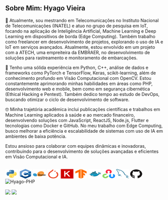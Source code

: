 ## Sobre Mim: Hyago Vieira

🔭  Atualmente, sou mestrando em Telecomunicações no Instituto Nacional de Telecomunicações (INATEL) e atuo no grupo de pesquisa em IoT, focando na aplicação de Inteligência Artificial, Machine Learning e Deep Learning em dispositivos de borda (Edge Computing). Também trabalho como freelancer em desenvolvimento de projetos, explorando o uso de IA e IoT em serviços avançados. Atualmente, estou envolvido em um projeto com a ATECH, uma empreiteira da EMBRAER, no desenvolvimento de soluções para rastreamento e monitoramento de embarcações.

🌱 Tenho uma sólida experiência em Python, C++, análise de dados e frameworks como PyTorch e TensorFlow, Keras, scikit-learning, além de conhecimento profundo em Visão Computacional com OpenCV. Estou constantemente aprimorando minhas habilidades em áreas como PHP, desenvolvimento web e mobile, bem como em segurança cibernética (Ethical Hacking e Pentest). Também dedico tempo ao estudo de DevOps, buscando otimizar o ciclo de desenvolvimento de software.

🤓 Minha trajetória acadêmica inclui publicações científicas e trabalhos em Machine Learning aplicados à saúde e ao mercado financeiro, desenvolvendo soluções com JavaScript, ReactJS, Node.js, Flutter e tecnologias como Docker e GitHub. No meu trabalho com Edge Computing, busco melhorar a eficiência e escalabilidade de sistemas com uso de IA em ambientes de baixa potência.

Estou ansioso para colaborar com equipes dinâmicas e inovadoras, contribuindo para o desenvolvimento de soluções avançadas e eficientes em Visão Computacional e IA.

<div style="display: inline_block"><br>
  
  <img align="center" alt="Hyago-Python" height="30" width="40" src="https://raw.githubusercontent.com/devicons/devicon/master/icons/python/python-original.svg"> 
  <img align="center" alt="Hyago-Cplusplus" height="30" width="40" src="https://raw.githubusercontent.com/devicons/devicon/master/icons/cplusplus/cplusplus-original.svg"> 
  <img align="center" alt="Hyago-PHP" height="30" width="40" src="https://raw.githubusercontent.com/devicons/devicon/master/icons/scikitlearn/scikitlearn-original.svg"> 
  <img align="center" alt="Hyago-PHP" height="30" width="40" src="https://raw.githubusercontent.com/devicons/devicon/master/icons/pytorch/pytorch-original.svg"> 
  <img align="center" alt="Hyago-PHP" height="30" width="40" src="https://raw.githubusercontent.com/devicons/devicon/master/icons/keras/keras-original.svg"> 
  <img align="center" alt="Hyago-PHP" height="30" width="40" src="https://raw.githubusercontent.com/devicons/devicon/master/icons/tensorflow/tensorflow-original.svg"> 
  <img align="center" alt="Hyago-PHP" height="30" width="40" src="https://raw.githubusercontent.com/devicons/devicon/master/icons/docker/docker-original.svg"> 
  <img align="center" alt="Hyago-PHP" height="30" width="40" src="https://raw.githubusercontent.com/devicons/devicon/master/icons/opencv/opencv-original.svg"> 
  <img align="center" alt="Hyago-PHP" height="30" width="40" src="https://raw.githubusercontent.com/devicons/devicon/master/icons/mysql/mysql-original.svg"> 
  <img align="center" alt="Hyago-PHP" height="30" width="40" src="https://raw.githubusercontent.com/devicons/devicon/master/icons/github/github-original.svg"> 
  <img align="center" alt="Hyago-PHP" height="30" width="40" src="https://raw.githubusercontent.com/devicons/devicon/master/icons/vscode/vscode-original"> 
</div>

<br>

<div> 
  <a href = "mailto:hyago.silva@mtel.inatel.br"><img src="https://img.shields.io/badge/-outlook-%23333?style=for-the-badge&logo=gmail&logoColor=blue" target="_blank"></a>
  <a href="https://www.linkedin.com/in/hyagovieira/" target="_blank"><img src="https://img.shields.io/badge/-LinkedIn-%230077B5?style=for-the-badge&logo=linkedin&logoColor=white" target="_blank"></a> 
</div>

